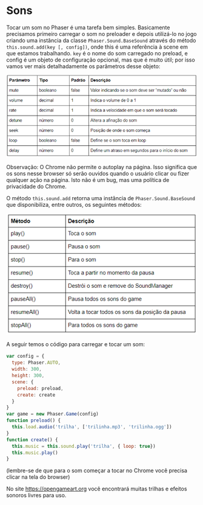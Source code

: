 # Sons
Tocar um som no Phaser é uma tarefa bem simples. Basicamente precisamos primeiro carregar o som no preloader e depois utilizá-lo no jogo criando uma instância da classe ``Phaser.Sound.BaseSound`` através do método ``this.sound.add(key [, config])``, onde this é uma referência à scene em que estamos trabalhando. ``key`` é o nome do som carregado no preload, e config é um objeto de configuração opcional, mas que é muito útil; por isso vamos ver mais detalhadamente os parâmetros desse objeto:

![tabela 1](resources/img/tab01.png)

Observação: O Chrome não permite o autoplay na página. Isso significa que os sons nesse browser só serão ouvidos quando o usuário clicar ou fizer qualquer ação na página. Isto não é um bug, mas uma política de privacidade do Chrome.

O método ``this.sound.add`` retorna uma instância de ``Phaser.Sound.BaseSound`` que disponibiliza, entre outros, os seguintes métodos:

![tabela 2](resources/img/tab02.png)

A seguir temos o código para carregar e tocar um som:

```javascript
var config = {
  type: Phaser.AUTO,
  width: 300,
  height: 300,
  scene: {
    preload: preload,
    create: create
  }
}
var game = new Phaser.Game(config)
function preload() {
  this.load.audio('trilha', ['trilinha.mp3', 'trilinha.ogg'])
}
function create() {
  this.music = this.sound.play('trilha', { loop: true})
  this.music.play()
}
```
(lembre-se de que para o som começar a tocar no Chrome você precisa clicar na tela do browser)

No site <https://opengameart.org> você encontrará muitas trilhas e efeitos sonoros livres para uso.
